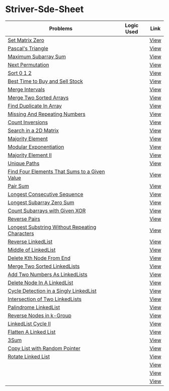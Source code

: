 # Striver-Sde-Sheet

Problems | Logic Used | Link
--------- | --------- | ---------
[Set Matrix Zero](https://www.codingninjas.com/codestudio/problems/set-matrix-zeros_3846774?topList=striver-sde-sheet-problems) |  | [View](./Day_01_SetMatrixZero.cpp)
[Pascal's Triangle](https://www.codingninjas.com/codestudio/problems/pascal-s-triangle_1089580?topList=striver-sde-sheet-problems) |  | [View](./Day_01_PascalTriangle.cpp)
[Maximum Subarray Sum](https://www.codingninjas.com/codestudio/problems/next-permutaion_893046?topList=striver-sde-sheet-problems) |  | [View](./Day_02_MaximumSubarraySum.cpp)
[Next Permutation](https://www.codingninjas.com/codestudio/problems/maximum-subarray-sum_630526?topList=striver-sde-sheet-problems) |  | [View](Day_02_NextPermutation.cpp)
[Sort 0 1 2](https://www.codingninjas.com/codestudio/problems/sort-0-1-2_631055?topList=striver-sde-sheet-problems) |  | [View](./Day_03_Sort_0_1_2.cpp)
[Best Time to Buy and Sell Stock](https://www.codingninjas.com/codestudio/problems/stocks-are-profitable_893405?topList=striver-sde-sheet-problems) |  | [View](./Day_03_BestTimetoBuyandSellStock.cpp)
[Merge Intervals](https://www.codingninjas.com/codestudio/problems/merge-intervals_699917?topList=striver-sde-sheet-problems) |  | [View](./Day_04_MergeIntervals.cpp)
[Merge Two Sorted Arrays](https://www.codingninjas.com/codestudio/problems/ninja-and-sorted-arrays_1214628?topList=striver-sde-sheet-problems) |  | [View](./Day_04_MergeTwoSortedArrays.cpp)
[Find Duplicate In Array]() |  | [View](./Day_05_FindDuplicateInArray.cpp)
[Missing And Repeating Numbers]() |  | [View](./Day_05_MissingAndRepeatingNumbers.cpp)
[Count Inversions]() |  | [View](./Day_06_CountInversions.cpp)
[Search in a 2D Matrix]() |  | [View](./Day_06_SearchInA2DMatrix.cpp)
[Majority Element]() |  | [View](./Day_07_MajorityElement.cpp)
[Modular Exponentiation]() |  | [View](./Day_07_ModularExponentiation.cpp)
[Majority Element II]() |  | [View](./Day_08_MajorityElement_II.cpp)
[Unique Paths]() |  | [View](./Day_08_UniquePaths.cpp)
[Find Four Elements That Sums to a Given Value]() |  | [View](./Day_09_FindFourElementsThatSumsToAGivenValue.cpp)
[Pair Sum]() |  | [View](./Day_09_PairSum.cpp)
[Longest Consecutive Sequence]() |  | [View](./Day_10_LongestConsecutiveSequence.cpp)
[Longest Subarray Zero Sum]() |  | [View](./Day_10_LongestSubarrayZeroSum.cpp)
[Count Subarrays with Given XOR]() |  | [View](./Day_11_CountSubarrayswithGivenXOR.cpp)
[Reverse Pairs]() |  | [View](./Day_11_ReversePairs.cpp)
[Longest Substring Without Repeating Characters]() |  | [View](./Day_12_LongestSubstringWithoutRepeatingCharacters.cpp)
[Reverse LinkedList]() |  | [View](./Day_12_ReverseLinkedList.cpp)
[Middle of LinkedList]() |  | [View](./Day_13_MiddleOfLinkedList.cpp)
[Delete Kth Node From End]() |  | [View](./Day_14_DeleteKthNodeFromEnd.cpp)
[Merge Two Sorted LinkedLists]() |  | [View](./Day_14_MergeTwoSortedLinkedLists.cpp)
[Add Two Numbers As LinkedLists]() |  | [View](./Day_15_AddTwoNumbersAsLinkedLists.cpp)
[Delete Node In A LinkedList]() |  | [View](./Day_15_DeleteNodeInALinkedList.cpp)
[Cycle Detection in a Singly LinkedList]() |  | [View](./Day_16_CycleDetectionInASinglyLinkedList.cpp)
[Intersection of Two LinkedLists]() |  | [View](./Day_16_IntersectionofTwoLinkedLists.cpp)
[Palindrome LinkedList]() |  | [View](./Day_17_PalindromeLinkedList.cpp)
[Reverse Nodes in k-Group]() |  | [View](./Day_17_ReverseNodesInk-Group.cpp)
[LinkedList Cycle II]() |  | [View](./Day_18_LinkedListCycleII.cpp)
[Flatten A Linked List]() |  | [View](./Day_18_FlattenALinkedList.cpp)
[3Sum]() |  | [View](./Day_19_3Sum.cpp)
[Copy List with Random Pointer]() |  | [View](./Day_19_CopyListwithRandomPointer.cpp)
[Rotate Linked List]() |  | [View](./Day_19_RotateLinkedList.cpp)
[]() |  | [View](./)
[]() |  | [View](./)
[]() |  | [View](./)







